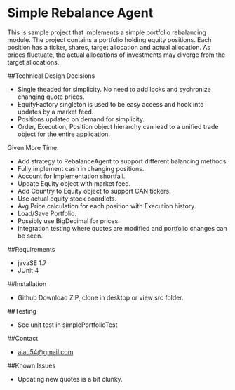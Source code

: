 # Simple Rebalance Agent
This is sample project that implements a simple portfolio rebalancing module. 
The project contains a portfolio holding equity positions. Each position has a ticker, shares, target allocation and actual allocation. As prices fluctuate, the actual allocations of investments may diverge from the target allocations.

##Technical Design Decisions
* Single theaded for simplicity. No need to add locks and sychronize changing quote prices.
* EquityFactory singleton is used to be easy access and hook into updates by a market feed.
* Positions updated on demand for simplicity.
* Order, Execution, Position object hierarchy can lead to a unified trade object for the entire application.

Given More Time:
* Add strategy to RebalanceAgent to support different balancing methods.
* Fully implement cash in changing positions.
* Account for Implementation shortfall.
* Update Equity object with market feed.
* Add Country to Equity object to support CAN tickers.
* Use actual equity stock boardlots.
* Avg Price calculation for each position with Execution history.
* Load/Save Portfolio.
* Possibly use BigDecimal for prices.
* Integration testing where quotes are modified and portfolio changes can be seen.

##Requirements
* javaSE 1.7
* JUnit 4

##Installation
* Github Download ZIP, clone in desktop or view src folder.

##Testing
* See unit test in simplePortfolioTest

##Contact
* alau54@gmail.com

##Known Issues
* Updating new quotes is a bit clunky. 

